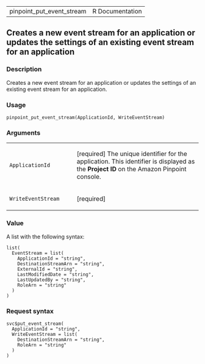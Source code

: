 <table style="width: 100%;">
<tbody>
<tr class="odd">
<td>pinpoint_put_event_stream</td>
<td style="text-align: right;">R Documentation</td>
</tr>
</tbody>
</table>

## Creates a new event stream for an application or updates the settings of an existing event stream for an application

### Description

Creates a new event stream for an application or updates the settings of
an existing event stream for an application.

### Usage

    pinpoint_put_event_stream(ApplicationId, WriteEventStream)

### Arguments

<table>
<colgroup>
<col style="width: 35%" />
<col style="width: 65%" />
</colgroup>
<tbody>
<tr class="odd">
<td><code
id="pinpoint_put_event_stream_:_ApplicationId">ApplicationId</code></td>
<td><p>[required] The unique identifier for the application. This
identifier is displayed as the <strong>Project ID</strong> on the Amazon
Pinpoint console.</p></td>
</tr>
<tr class="even">
<td><code
id="pinpoint_put_event_stream_:_WriteEventStream">WriteEventStream</code></td>
<td><p>[required]</p></td>
</tr>
</tbody>
</table>

### Value

A list with the following syntax:

    list(
      EventStream = list(
        ApplicationId = "string",
        DestinationStreamArn = "string",
        ExternalId = "string",
        LastModifiedDate = "string",
        LastUpdatedBy = "string",
        RoleArn = "string"
      )
    )

### Request syntax

    svc$put_event_stream(
      ApplicationId = "string",
      WriteEventStream = list(
        DestinationStreamArn = "string",
        RoleArn = "string"
      )
    )
